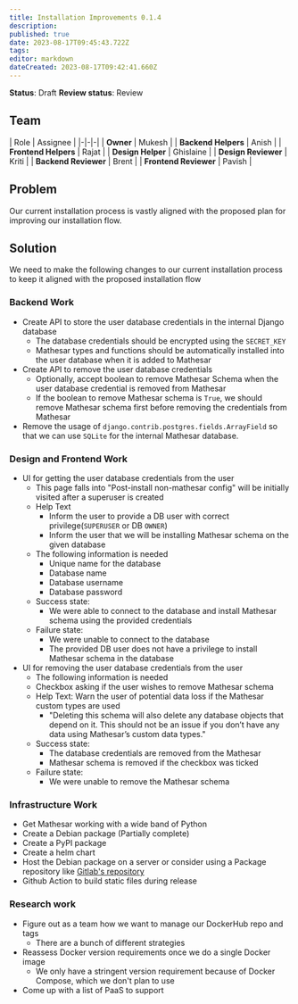 ```yaml
---
title: Installation Improvements 0.1.4
description: 
published: true
date: 2023-08-17T09:45:43.722Z
tags: 
editor: markdown
dateCreated: 2023-08-17T09:42:41.660Z
---
```


**Status**: Draft
**Review status**: Review

## Team
| Role | Assignee |
|-|-|-|
| **Owner** | Mukesh |
| **Backend Helpers** | Anish |
| **Frontend Helpers** | Rajat |
| **Design Helper** | Ghislaine |
| **Design Reviewer** | Kriti |
| **Backend Reviewer** | Brent |
| **Frontend Reviewer** | Pavish |


## Problem
Our current installation process is vastly aligned with the proposed plan for improving our installation flow.

## Solution

We need to make the following changes to our current installation process to keep it aligned with the proposed installation flow
### Backend Work
- Create API to store the user database credentials in the internal Django database
  - The database credentials should be encrypted using the `SECRET_KEY`
  - Mathesar types and functions should be automatically installed into the user database when it is added to Mathesar
- Create API to remove the user database credentials
  - Optionally, accept boolean to remove Mathesar Schema when the user database credential is removed from Mathesar
  - If the boolean to remove Mathesar schema is `True`, we should remove Mathesar schema first before removing the credentials from Mathesar
- Remove the usage of `django.contrib.postgres.fields.ArrayField` so that we can use `SQLite` for the internal Mathesar database.

### Design and Frontend Work
- UI for getting the user database credentials from the user
  - This page falls into "Post-install non-mathesar config" will be initially visited after a superuser is created
  - Help Text
    - Inform the user to provide a DB user with correct privilege(`SUPERUSER` or DB `OWNER`)
    - Inform the user that we will be installing Mathesar schema on the given database
  - The following information is needed
    - Unique name for the database
    - Database name
    - Database username
    - Database password
  - Success state: 
    - We were able to connect to the database and install Mathesar schema using the provided credentials
  - Failure state:
    - We were unable to connect to the database
    - The provided DB user does not have a privilege to install Mathesar schema in the database
- UI for removing the user database credentials from the user
   - The following information is needed
    - Checkbox asking if the user wishes to remove Mathesar schema
    - Help Text: Warn the user of potential data loss if the Mathesar custom types are used
      - "Deleting this schema will also delete any database objects that depend on it. This should not be an issue if you don’t have any data using Mathesar’s custom data types."
  - Success state: 
    - The database credentials are removed from the Mathesar
    - Mathesar schema is removed if the checkbox was ticked
  - Failure state:
    - We were unable to remove the Mathesar schema


### Infrastructure Work
- Get Mathesar working with a wide band of Python
- Create a Debian package (Partially complete)
- Create a PyPI package
- Create a helm chart
- Host the Debian package on a server or consider using a Package repository like [Gitlab's repository](https://docs.gitlab.com/ee/user/packages/debian_repository/)
- Github Action to build static files during release


### Research work
- Figure out as a team how we want to manage our DockerHub repo and tags
    - There are a bunch of different strategies
- Reassess Docker version requirements once we do a single Docker image
    - We only have a stringent version requirement because of Docker Compose, which we don't plan to use 
- Come up with a list of PaaS to support

